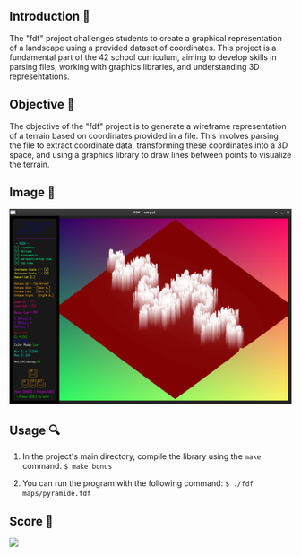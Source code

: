 ## Introduction 🚀

The "fdf" project challenges students to create a graphical representation of a landscape using a provided dataset of coordinates. This project is a fundamental part of the 42 school curriculum, aiming to develop skills in parsing files, working with graphics libraries, and understanding 3D representations.

## Objective 🎯

The objective of the "fdf" project is to generate a wireframe representation of a terrain based on coordinates provided in a file. This involves parsing the file to extract coordinate data, transforming these coordinates into a 3D space, and using a graphics library to draw lines between points to visualize the terrain.

## Image 📸

![](img/julia.png)

## Usage 🔍

1. In the project's main directory, compile the library using the `make` command.
   `$ make bonus` 

2. You can run the program with the following command:
   `$ ./fdf maps/pyramide.fdf` 
    
## Score 🥇
![](https://i.ibb.co/VCjrVZb/success.png)

